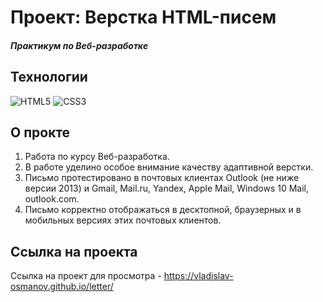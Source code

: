 # Проект: Верстка HTML-писем
##### Практикум по Веб-разработке

## Технологии
![HTML5](https://img.shields.io/badge/-HTML5-e34f26?logo=html5&logoColor=white)
![CSS3](https://img.shields.io/badge/-CSS3-1572b6?logo=css3&logoColor=white)

## О прокте
1. Работа по курсу Веб-разработка.
2. В работе уделино особое внимание качеству адаптивной верстки.
3. Письмо протестировано в почтовых клиентах Outlook (не ниже версии 2013) и Gmail, Mail.ru, Yandex, Apple Mail, Windows 10 Mail, outlook.com.
4. Письмо корректно отображаться в десктопной, браузерных и в мобильных версиях этих почтовых клиентов.

## Ссылка на проекта
Ссылка на проект для просмотра - https://vladislav-osmanov.github.io/letter/
